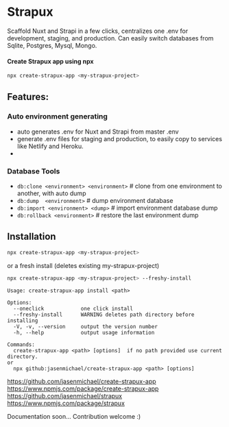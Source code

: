 # Strapux

Scaffold Nuxt and Strapi in a few clicks, centralizes one .env for development, staging, and production. Can easily switch databases from Sqlite, Postgres, Mysql, Mongo.

#### Create Strapux app using npx
```bash 
npx create-strapux-app <my-strapux-project>
```

## Features:
### Auto environment generating
- auto generates .env for Nuxt and Strapi from master .env
- generate .env files for staging and production, to easily copy to services like Netlify and Heroku.
- 

### Database Tools 
- ```db:clone <environment> <environment>``` # clone from one environment to another, with auto dump
- ```db:dump  <environment>``` # dump environment database
- ```db:import <environment> <dump>``` # import environment database dump
- ```db:rollback <environment>```  # restore the last environment dump


## Installation
```bash 
npx create-strapux-app <my-strapux-project>
```
or a fresh install (deletes existing my-strapux-project)
```bash 
npx create-strapux-app <my-strapux-project> --freshy-install
```

```
Usage: create-strapux-app install <path>

Options:
  --oneclick            one click install
  --freshy-install      WARNING deletes path directory before installing
  -V, -v, --version     output the version number
  -h, --help            output usage information

Commands:
  create-strapux-app <path> [options]  if no path provided use current directory.
or
  npx github:jasenmichael/create-strapux-app <path> [options]

```

https://github.com/jasenmichael/create-strapux-app
https://www.npmjs.com/package/create-strapux-app
https://github.com/jasenmichael/strapux
https://www.npmjs.com/package/strapux

Documentation soon...
Contribution welcome :)
